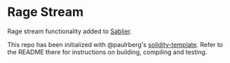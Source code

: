 # Rage Stream

Rage stream functionality added to [Sablier](https://github.com/sablierhq/sablier).

This repo has been initialized with @paulrberg's [solidity-template](https://github.com/paulrberg/solidity-template). Refer to the README there for instructions on building, compiling and testing.
